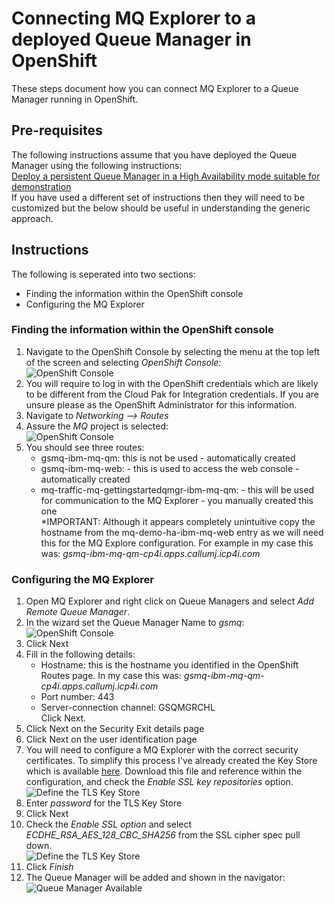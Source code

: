 # Connecting MQ Explorer to a deployed Queue Manager in OpenShift
These steps document how you can connect MQ Explorer to a Queue Manager running in OpenShift.

## Pre-requisites
The following instructions assume that you have deployed the Queue Manager using the following instructions:    
[Deploy a persistent Queue Manager in a High Availability mode suitable for demonstration](https://github.ibm.com/CALLUMJ/MQonCP4I/blob/master/instructions/cp4i2020.2/gettingstarted/readme.md)   
If you have used a different set of instructions then they will need to be customized but the below should be useful in understanding the generic approach.     

## Instructions
The following is seperated into two sections:    
* Finding the information within the OpenShift console
* Configuring the MQ Explorer

### Finding the information within the OpenShift console
1. Navigate to the OpenShift Console by selecting the menu at the top left of the screen and selecting *OpenShift Console*:   
  ![OpenShift Console](img/openshift.png)  
1. You will require to log in with the OpenShift credentials which are likely to be different from the Cloud Pak for Integration credentials. If you are unsure please as the OpenShift Administrator for this information. 
1. Navigate to *Networking --> Routes*
1. Assure the *MQ* project is selected:    
  ![OpenShift Console](img/listRoutes.png)  
1. You should see three routes:     
   * gsmq-ibm-mq-qm: this is not be used - automatically created
   * gsmq-ibm-mq-web: - this is used to access the web console - automatically created
   * mq-traffic-mq-gettingstartedqmgr-ibm-mq-qm: - this will be used for communication to the MQ Explorer - you manually created this one      
   *IMPORTANT: Although it appears completely unintuitive copy the hostname from the mq-demo-ha-ibm-mq-web entry as we will need this for the MQ Explore configuration. For example in my case this was: 	*gsmq-ibm-mq-qm-cp4i.apps.callumj.icp4i.com*

### Configuring the MQ Explorer
1. Open MQ Explorer and right click on Queue Managers and select *Add Remote Queue Manager*.    
1. In the wizard set the Queue Manager Name to *gsmq*:     
  ![OpenShift Console](img/configQMName.png)       
1. Click Next
1. Fill in the following details:      
   * Hostname: this is the hostname you identified in the OpenShift Routes page. In my case this was: *gsmq-ibm-mq-qm-cp4i.apps.callumj.icp4i.com*
   * Port number: 443
   * Server-connection channel: GSQMGRCHL     
   Click Next. 
1. Click Next on the Security Exit details page
1. Click Next on the user identification page
1. You will need to configure a MQ Explorer with the correct security certificates. To simplify this process I've already created the Key Store which is available [here](https://github.ibm.com/CALLUMJ/MQonCP4I/blob/master/resources/tls/MQExplorer.jks). Download this file and reference within the configuration, and check the *Enable SSL key repositories* option.     
  ![Define the TLS Key Store](img/configTLSKeyStore.png)      
1. Enter *password* for the TLS Key Store
1. Click Next 
1. Check the *Enable SSL option* and select *ECDHE_RSA_AES_128_CBC_SHA256* from the SSL cipher spec pull down.     
   ![Define the TLS Key Store](img/configCipherSpecMQE.png)    
1. Click *Finish*
1. The Queue Manager will be added and shown in the navigator:     
   ![Queue Manager Available](img/QueueManagerInNavigator.png)    
